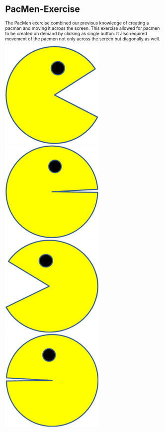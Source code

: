# PacMen-Exercise

The PacMen exercise combined our previous knowledge of creating a pacman and moving it across the screen. This exercise allowed for pacmen to be created on demand by clicking as single button. It also required movement of the pacmen not only across the screen but diagonally as well.

<img src= "PacMan1.png" width='300'/>
<img src= "PacMan2.png" width='300'/>
<img src= "PacMan3.png" width='300'/>
<img src= "PacMan4.png" width='300'/>
